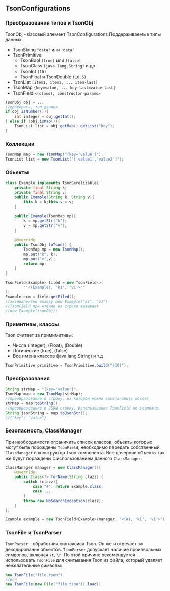 ## TsonConfigurations

### Преобразования типов и TsonObj
TsonObj - базовый элемент TsonConfigurations
Поддерживаемые типы данных:
- TsonString `"data"` или `'data'`
- TsonPrimitive:
  - TsonBool `(true)` или `(false)`
  - TsonClass `(java.lang.String)` и.др
  - TsonInt `(10)`
  - TsonFloat и TsonDouble `(10.5)`
- TsonList `[item1, item2, ... item-last]`
- TsonMap `{key=value, ... key-last=value-last}`
- TsonField ` <(class), constructor-params> `
```java
TsonObj obj = ...
//проверить, тип данных
if(obj.isNumber()){
    int integer = obj.getInt();
} else if (obj.isMap()){
    TsonList list = obj.getMap().getList("key");
}
```

### Коллекции
```java
TsonMap map = new TsonMap("{key='value'}");
TsonList list = new TsonList("['value1','value2']");
```
### Обьекты
```java
class Example implements TsonSerelizable{
    private final String k;
    private final String v;
    public Example(String k, String v){
        this.k = k;this.v = v;
    }
    
    public Example(TsonMap mp){
        k = mp.getStr("k");
        v = mp.getStr("v");
    }
    
    @Override
    public TsonObj toTson() {
        TsonMap mp = new TsonMap();
        mp.put("k", k);
        mp.put("v",v);
        return mp;
    }
}
```


```java
TsonField<Example> filed = new TsonField<>(
        "'<(Example), 'k1', 'v1'>'"
);
Example exm = field.getFiled();
//эквивалентно вызову new Example("k1", "v1")
//TsonField при чтении из строки вызывает
//new Example(tsonObj);
```

### Примитивы, классы
Tson считает за примимитивы:
- Числа (Integer), (Float), (Double)
- Логические (true), (false)
- Все имена классов (java.lang.String) и т.д
```java
TsonPrimitive primitive = TsonPrimitive.build("(10)");
```
### Преобразования
```java
String strMap = "{key='value'}";
TsonMap map = new TsonMap(strMap);
//преобразование в строку, из которой можно восстановить объект
strMap = map.toString();
//преобразование в JSON строку. Использование TsonField не возможно.
String jsonString = map.toJsonStr();
//{"key": "value"}
```
### Безопасность, ClassManager
При необходимости ограничить список классов, объекты которых
могут быть порождены `TsonField`, необходимо передать собственный `ClassManager`
в конструктор Tson компонента. Все дочерние объекты так же будут пораждены с использованием данного `ClassManager`. 
```java
ClassManager manager = new ClassManager(){
    @Override
    public Class<?> forName(String clazz) {
        switch (clazz){
            case "#": return Example.class;
            case ...
        }
        throw new NoSearchException(clazz);
    }
};

Example example = new TsonField<Example>(manager, "<(#), 'k1', 'v1'>").getField();
```
### TsonFile и TsonParser
`TsonParser` - обработчик синтаксиса Tson. Он же и отвечает за декодирование обьектов.
`TsonParser` допускает наличие произвольных символов, включая `\t`, `\r`.
По этой причине рекомендуется использовать `TsonFile` для считывания Tson из файла, который удаляет нежелательные символы:
```java
new TsonFile("file.tson")
//или
new TsonFile(new File("file.tson")).load()
```